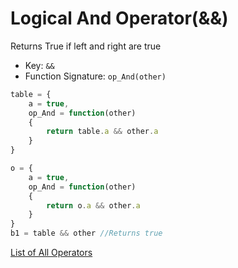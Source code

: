 # Logical And Operator(&&)

Returns True if left and right are true

- Key: `&&`
- Function Signature: `op_And(other)`

```js
table = {
	a = true,
	op_And = function(other)
	{
		return table.a && other.a
	}
}

o = {
	a = true,
	op_And = function(other)
	{
		return o.a && other.a
	}
}
b1 = table && other //Returns true
```

[List of All Operators](./Operators.md)